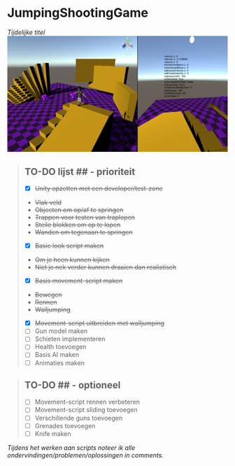 # JumpingShootingGame
*Tijdelijke titel*
![Screenshot vanuit Unity](https://raw.githubusercontent.com/Rowan-Mulder/JumpingShootingGame/master/Assets/Screenshots/Screenshot1.png)



>## TO-DO lijst ## - prioriteit
>- [x] ~~Unity opzetten met een developer/test-zone~~
>* ~~Vlak veld~~
>* ~~Objecten om op/af te springen~~
>* ~~Trappen voor testen van traplopen~~
>* ~~Steile blokken om op te lopen~~
>* ~~Wanden om tegenaan te springen~~
>- [x] ~~Basic look script maken~~
>* ~~Om je heen kunnen kijken~~
>* ~~Niet je nek verder kunnen draaien dan realistisch~~
>- [x] ~~Basis movement-script maken~~
>* ~~Bewegen~~
>* ~~Rennen~~
>* ~~Walljumping~~
>- [x] ~~Movement-script uitbreiden met walljumping~~
>- [ ] Gun model maken
>- [ ] Schieten implementeren
>- [ ] Health toevoegen
>- [ ] Basis AI maken
>- [ ] Animaties maken

>## TO-DO ## - optioneel
>- [ ] Movement-script rennen verbeteren
>- [ ] Movement-script sliding toevoegen
>- [ ] Verschillende guns toevoegen
>- [ ] Grenades toevoegen
>- [ ] Knife maken



*Tijdens het werken aan scripts noteer ik alle ondervindingen/problemen/oplossingen in comments.*
